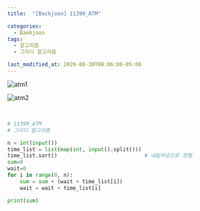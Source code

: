 ```yaml
---
title:  "[Backjoon] 11399_ATM"

categories:
  - Baekjoon
tags:
  - 알고리즘
  - 그리디 알고리즘

last_modified_at: 2020-08-30T08:06:00-05:00
---
```


![atm1](https://user-images.githubusercontent.com/57481424/91960140-7d104a00-ed44-11ea-8c6c-32624fd9c26a.PNG)

![atm2](https://user-images.githubusercontent.com/57481424/91960152-800b3a80-ed44-11ea-8997-aea53d8146ae.PNG)

<br>

```python
# 11399_ATM
# 그리디 알고리즘

n = int(input())
time_list = list(map(int, input().split()))		
time_list.sort()							# 내림차순으로 정렬
sum=0
wait=0
for i in range(0, n):
    sum = sum + (wait + time_list[i])
    wait = wait + time_list[i]

print(sum)
```

